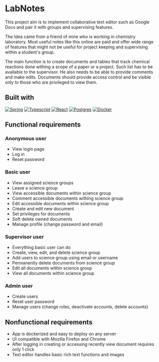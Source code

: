 # LabNotes

This project aim is to implement collaborative text editor such as Google Docs and pair it with groups and supervising features.

The Idea came from a friend of mine who is working in chemistry laboratory. Most useful notes like this online are paid
and offer wide range of features that might not be useful for project keeping and supervising within a student's group.

The main function is to create documents and tables that track chemical reactions done withing a scope of a paper or
a project. Such list has to be available to the supervisor. He also needs to be able to provide comments and make edits.
Documents should provide access control and be visible only to those who are privileged to view them.

## Built with
[![Spring][Spring]][Spring-url]
[![Typescript][Typescript]][Typescript-url]
[![React][React.js]][React-url]
[![Postgres][Postgres]][Postgres-url]
[![Docker][Docker]][Docker-url]
## Functional requirements
### Anonymous user
- View login page
- Log in
- Reset password
### Basic user
- View assigned science groups
- Leave a science group
- View accessible documents within science group
- Comment accessible documents withing science group
- Edit accessible documents within science group
- Create and edit new document
- Set privileges for documents
- Soft delete owned documents
- Manage profile (change password and email)
### Supervisor user
- Everything basic user can do
- Create, view, edit, and delete science group
- Add users to science group using email or username
- Permanently delete documents from science group
- Edit all documents within science group
- View all documents within science group
### Admin user
- Create users
- Reset user password
- Manage users (change roles, deactivate accounts, delete accounts)
## Nonfunctional requirements
- App is dockerized and easy to deploy on any server
- UI compatible with Mozilla Firefox and Chrome
- After logging in creating or accessing recently view document requires only 1 click
- Text editor handles basic rich text functions and images

[Spring]:https://img.shields.io/badge/Spring-2eca12?style=for-the-badge&logo=spring&logoColor=ffffff
[Spring-url]: https://docs.spring.io/spring-framework/docs/current/reference/html/
[React.js]: https://img.shields.io/badge/react-61DAFB?style=for-the-badge&logo=react&logoColor=000000
[React-url]: https://reactjs.org/
[Typescript]: https://img.shields.io/badge/typescript-007acc?style=for-the-badge&logo=Typescript&logoColor=ffffff
[Typescript-url]: https://www.typescriptlang.org/
[Postgres]:https://img.shields.io/badge/Postgres-0064a5?style=for-the-badge&logo=Postgresql&logoColor=ffffff
[Postgres-url]:https://www.postgresql.org/
[Docker]:https://img.shields.io/badge/Docker-0db7ed?style=for-the-badge&logo=Docker&logoColor=ffffff
[Docker-url]:https://www.docker.com/